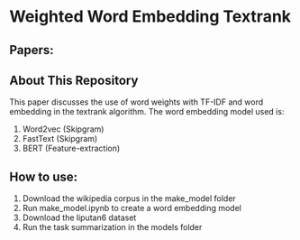 # Weighted Word Embedding Textrank

## Papers:

## About This Repository
This paper discusses the use of word weights with TF-IDF and word embedding in the textrank algorithm.
The word embedding model used is:
1) Word2vec (Skipgram)
2) FastText (Skipgram)
3) BERT (Feature-extraction)

## How to use:
1) Download the wikipedia corpus in the make_model folder
2) Run make_model.ipynb to create a word embedding model
3) Download the liputan6 dataset
4) Run the task summarization in the models folder